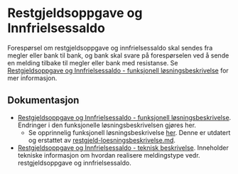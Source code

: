 Restgjeldsoppgave og Innfrielsessaldo
=====================================

Forespørsel om restgjeldsoppgave og innfrielsessaldo skal sendes fra megler eller bank til bank, og bank skal svare på forespørselen ved å sende en melding tilbake til megler eller bank med resistanse.
Se [Restgjeldsoppgave og Innfrielsessaldo - funksjonell løsningsbeskrivelse](./restgjeldsoppgave-og-innfrielsessaldo-loesningsbeskrivelse.md) for mer informasjon.

## Dokumentasjon
* [Restgjeldsoppgave og Innfrielsessaldo - funksjonell løsningsbeskrivelse](./restgjeldsoppgave-og-innfrielsessaldo-loesningsbeskrivelse.md). Endringer i den funksjonelle løsningsbeskrivelsen gjøres her.  
  - Se opprinnelig funksjonell løsningsbeskrivelse [her](DSVE&#32;løsningsbeskrivelse&#32;-&#32;restgjeldsoppgave&#32;og&#32;innfrielsessaldo&#32;-&#32;2024-03-10.pdf). Denne er utdatert og erstattet av [restgjeld-loesningsbeskrivelse.md](./restgjeldsoppgave-og-innfrielsessaldo-loesningsbeskrivelse).
* [Restgjeldsoppgave og Innfrielsessaldo - teknisk beskrivelse](./restgjeldsoppgave-og-innfrielsessaldo-teknisk-beskrivelse.md). Inneholder tekniske informasjon om hvordan realisere meldingstype vedr. restgjeldsoppgave og innfrielsessaldo.
  
